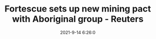---
"title": "Fortescue sets up new mining pact with Aboriginal group - Reuters"
"date": "2021-9-14 6:26:0"
"feed_name": "GOOGLENEWS"
"feed_website": "https://news.google.com/rss/search?q=oil%26gas%7Cdrilling%7Cmining%7Cconstruction%7Cindustrial&hl=en-US&gl=US&ceid=US:en"
"feed_rss": "https://news.google.com/rss/search?q=oil%26gas%7Cdrilling%7Cmining%7Cconstruction%7Cindustrial&hl=en-US&gl=US&ceid=US:en"
"link": "https://www.reuters.com/world/asia-pacific/fortescue-sets-up-new-mining-pact-with-aboriginal-group-2021-09-14/"
"file": "_posts/2021-1-1-c7041cb0dbee0712ab01d36fbc8e075417a6390b.md"
"accident": "0"
"drilling": "0"
---